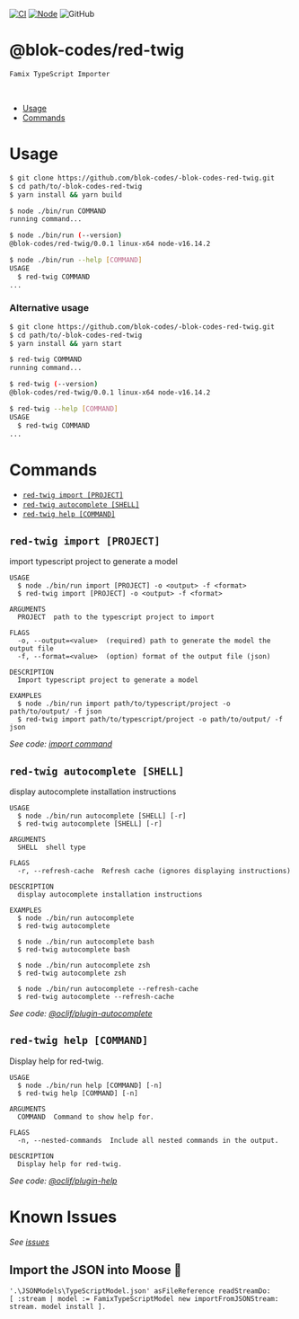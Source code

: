 [![CI](https://github.com/blok-codes/-blok-codes-red-twig/actions/workflows/main.yml/badge.svg)](https://github.com/blok-codes/-blok-codes-red-twig/actions/workflows/main.yml)
[![Node](https://img.shields.io/node/v/@blok-codes/red-twig.svg)](https://nodejs.org/download/release/latest-v16.x/)
![GitHub](https://img.shields.io/github/license/blok-codes/-blok-codes-red-twig)

@blok-codes/red-twig
=================

    Famix TypeScript Importer

<br/>

<!-- toc -->
* [Usage](#usage)
* [Commands](#commands)
<!-- tocstop -->


# Usage
<!-- usage -->
```sh
$ git clone https://github.com/blok-codes/-blok-codes-red-twig.git
$ cd path/to/-blok-codes-red-twig
$ yarn install && yarn build

$ node ./bin/run COMMAND
running command...

$ node ./bin/run (--version)
@blok-codes/red-twig/0.0.1 linux-x64 node-v16.14.2

$ node ./bin/run --help [COMMAND]
USAGE
  $ red-twig COMMAND
...
```
<!-- usagestop -->


### Alternative usage
<!-- usage -->
```sh
$ git clone https://github.com/blok-codes/-blok-codes-red-twig.git
$ cd path/to/-blok-codes-red-twig
$ yarn install && yarn start

$ red-twig COMMAND
running command...

$ red-twig (--version)
@blok-codes/red-twig/0.0.1 linux-x64 node-v16.14.2

$ red-twig --help [COMMAND]
USAGE
  $ red-twig COMMAND
...
```
<!-- usagestop -->

# Commands
<!-- commands -->
* [`red-twig import [PROJECT]`](#red-twig-import-project)
* [`red-twig autocomplete [SHELL]`](#red-twig-autocomplete-shell)
* [`red-twig help [COMMAND]`](#red-twig-help-command)

## `red-twig import [PROJECT]`
import typescript project to generate a model

```
USAGE
  $ node ./bin/run import [PROJECT] -o <output> -f <format>
  $ red-twig import [PROJECT] -o <output> -f <format>

ARGUMENTS
  PROJECT  path to the typescript project to import

FLAGS
  -o, --output=<value>  (required) path to generate the model the output file
  -f, --format=<value>  (option) format of the output file (json)

DESCRIPTION
  Import typescript project to generate a model

EXAMPLES
  $ node ./bin/run import path/to/typescript/project -o path/to/output/ -f json
  $ red-twig import path/to/typescript/project -o path/to/output/ -f json
```

_See code: [import command](app/Console/import.ts)_

## `red-twig autocomplete [SHELL]`

display autocomplete installation instructions

```
USAGE
  $ node ./bin/run autocomplete [SHELL] [-r]
  $ red-twig autocomplete [SHELL] [-r]

ARGUMENTS
  SHELL  shell type

FLAGS
  -r, --refresh-cache  Refresh cache (ignores displaying instructions)

DESCRIPTION
  display autocomplete installation instructions

EXAMPLES
  $ node ./bin/run autocomplete
  $ red-twig autocomplete

  $ node ./bin/run autocomplete bash
  $ red-twig autocomplete bash

  $ node ./bin/run autocomplete zsh
  $ red-twig autocomplete zsh

  $ node ./bin/run autocomplete --refresh-cache
  $ red-twig autocomplete --refresh-cache
```

_See code: [@oclif/plugin-autocomplete](https://github.com/oclif/plugin-autocomplete/blob/v1.2.0/src/commands/autocomplete/index.ts)_

## `red-twig help [COMMAND]`

Display help for red-twig.

```
USAGE
  $ node ./bin/run help [COMMAND] [-n]
  $ red-twig help [COMMAND] [-n]

ARGUMENTS
  COMMAND  Command to show help for.

FLAGS
  -n, --nested-commands  Include all nested commands in the output.

DESCRIPTION
  Display help for red-twig.
```

_See code: [@oclif/plugin-help](https://github.com/oclif/plugin-help/blob/v5.1.11/src/commands/help.ts)_
<!-- commandsstop -->

# Known Issues
_See [issues](./ISSUES.md)_

## Import the JSON into Moose 🫎

```st
'.\JSONModels\TypeScriptModel.json' asFileReference readStreamDo:
[ :stream | model := FamixTypeScriptModel new importFromJSONStream: stream. model install ].
```
